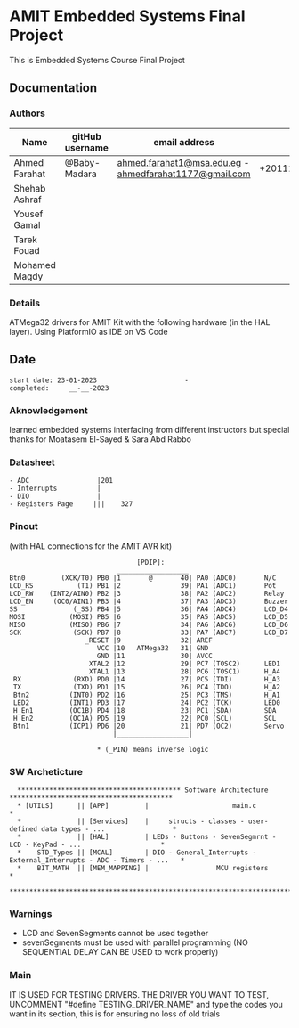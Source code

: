 # AMIT Embedded Systems Final Project

This is Embedded Systems Course Final Project

## Documentation

### Authors

| Name          | gitHub username | email address                                          |               |
|---------------|-----------------|--------------------------------------------------------|---------------|
| Ahmed Farahat | @Baby-Madara    | ahmed.farahat1@msa.edu.eg - ahmedfarahat1177@gmail.com | +201119027639 |
| Shehab Ashraf |                 |||
| Yousef Gamal  |                 |||
| Tarek Fouad   |                 |||
| Mohamed Magdy |                 |||







### Details

ATMega32 drivers for AMIT Kit with the following hardware (in the HAL layer). Using PlatformIO as IDE on VS Code

## Date

    start date: 23-01-2023                      -                  completed:     __-__-2023

### Aknowledgement

learned embedded systems interfacing from different instructors but special thanks for Moatasem El-Sayed & Sara Abd Rabbo

### Datasheet

    - ADC                 |201
    - Interrupts          |
    - DIO                 |
    - Registers Page     |||    327

### Pinout
(with HAL connections for the AMIT AVR kit)

                                    [PDIP]:
                               __________________
    Btn0         (XCK/T0) PB0 |1       @       40| PA0 (ADC0)       N/C
    LCD_RS           (T1) PB1 |2               39| PA1 (ADC1)       Pot
    LCD_RW    (INT2/AIN0) PB2 |3               38| PA2 (ADC2)       Relay
    LCD_EN     (OC0/AIN1) PB3 |4               37| PA3 (ADC3)       Buzzer
    SS              (_SS) PB4 |5               36| PA4 (ADC4)       LCD_D4
    MOSI           (MOSI) PB5 |6               35| PA5 (ADC5)       LCD_D5
    MISO           (MISO) PB6 |7               34| PA6 (ADC6)       LCD_D6
    SCK             (SCK) PB7 |8               33| PA7 (ADC7)       LCD_D7
                       _RESET |9               32| AREF
                          VCC |10   ATMega32   31| GND
                          GND |11              30| AVCC
                        XTAL2 |12              29| PC7 (TOSC2)      LED1
                        XTAL1 |13              28| PC6 (TOSC1)      H_A4
     RX             (RXD) PD0 |14              27| PC5 (TDI)        H_A3
     TX             (TXD) PD1 |15              26| PC4 (TDO)        H_A2
     Btn2          (INT0) PD2 |16              25| PC3 (TMS)        H_A1
     LED2          (INT1) PD3 |17              24| PC2 (TCK)        LED0
     H_En1         (OC1B) PD4 |18              23| PC1 (SDA)        SDA
     H_En2         (OC1A) PD5 |19              22| PC0 (SCL)        SCL
     Btn1          (ICP1) PD6 |20              21| PD7 (OC2)        Servo
                              |__________________|
                                                                         
                          * (_PIN) means inverse logic

### SW Archeticture

      ***************************************** Software Architecture *****************************************
      * [UTILS]      || [APP]         |                     main.c                                            *
      *              || [Services]    |     structs - classes - user-defined data types - ...                 *
      *              || [HAL]         | LEDs - Buttons - SevenSegmrnt - LCD - KeyPad - ...                    *
      *    STD_Types || [MCAL]        | DIO - General_Interrupts - External_Interrupts - ADC - Timers - ...   *
      *    BIT_MATH  || [MEM_MAPPING] |                 MCU registers                                         *
      *********************************************************************************************************

### Warnings

* LCD and SevenSegments cannot be used together
* sevenSegments must be used with parallel programming (NO SEQUENTIAL DELAY CAN BE USED to work properly)


### Main

IT IS USED FOR TESTING DRIVERS. THE DRIVER YOU WANT TO TEST, UNCOMMENT "#define TESTING_DRIVER_NAME" and type the codes you want in its section, this is for ensuring no loss of old trials
